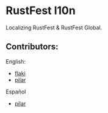 # RustFest l10n

Localizing RustFest & RustFest Global.

## Contributors:

English:

- [flaki](https://github.com/flaki)
- [pilar](https://github.com/tamacodechi)

Español

- [pilar](https://github.com/tamacodechi)
